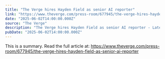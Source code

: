 ```yaml
---
title: "The Verge hires Hayden Field as senior AI reporter"
link: "https://www.theverge.com/press-room/677945/the-verge-hires-hayden-field-as-senior-ai-reporter"
date: "2025-06-02T14:00:00.000Z"
source: "The Verge"
description: "The Verge hires Hayden Field as senior AI reporter - Latest insights and analysis"
pubDate: "2025-06-02T14:00:00.000Z"
---
```


This is a summary. Read the full article at: https://www.theverge.com/press-room/677945/the-verge-hires-hayden-field-as-senior-ai-reporter